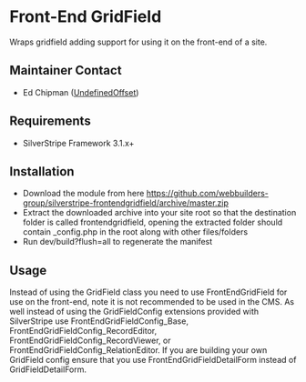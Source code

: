 Front-End GridField
=================
Wraps gridfield adding support for using it on the front-end of a site.

## Maintainer Contact
* Ed Chipman ([UndefinedOffset](https://github.com/UndefinedOffset))

## Requirements
* SilverStripe Framework 3.1.x+


## Installation
* Download the module from here https://github.com/webbuilders-group/silverstripe-frontendgridfield/archive/master.zip
* Extract the downloaded archive into your site root so that the destination folder is called frontendgridfield, opening the extracted folder should contain _config.php in the root along with other files/folders
* Run dev/build?flush=all to regenerate the manifest


## Usage
Instead of using the GridField class you need to use FrontEndGridField for use on the front-end, note it is not recommended to be used in the CMS. As well instead of using the GridFieldConfig extensions provided with SilverStripe use FrontEndGridFieldConfig_Base, FrontEndGridFieldConfig_RecordEditor, FrontEndGridFieldConfig_RecordViewer, or FrontEndGridFieldConfig_RelationEditor. If you are building your own GridField config ensure that you use FrontEndGridFieldDetailForm instead of GridFieldDetailForm.  
